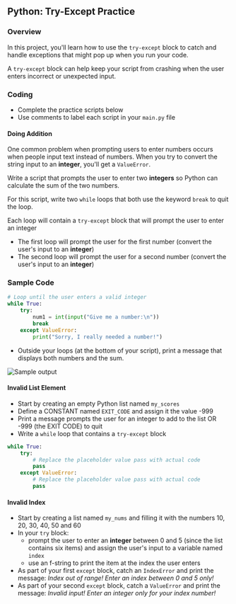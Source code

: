 ## Python: Try-Except Practice

### Overview

In this project, you'll learn how to use the `try-except` block to catch and handle exceptions that might pop up when you run your code.

A `try-except` block can help keep your script from crashing when the user enters incorrect or unexpected input.

### Coding

- Complete the practice scripts below
- Use comments to label each script in your `main.py` file

#### Doing Addition
One common problem when prompting users to enter numbers occurs when people input text instead of numbers. When you try to convert the string input to an **integer**, you'll get a `ValueError`.

Write a script that prompts the user to enter two **integers** so Python can calculate the sum of the two numbers.

For this script, write two `while` loops that both use the keyword `break` to quit the loop.

Each loop will contain a `try-except` block that will prompt the user to enter an integer

- The first loop will prompt the user for the first number (convert the user's input to an **integer**)
- The second loop will prompt the user for a second number (convert the user's input to an **integer**)

### Sample Code
```python
# Loop until the user enters a valid integer
while True:
    try:
        num1 = int(input("Give me a number:\n"))
        break
    except ValueError:
        print("Sorry, I really needed a number!")
```

- Outside your loops (at the bottom of your script), print a message that displays both numbers and the sum.


![Sample output](output.png)


#### Invalid List Element

- Start by creating an empty Python list named `my_scores`
- Define a CONSTANT named `EXIT_CODE` and assign it the value -999
- Print a message prompts the user for an integer to add to the list OR -999 (the EXIT CODE) to quit
- Write a `while` loop that contains a `try-except` block
```python
while True:
    try:
        # Replace the placeholder value pass with actual code
        pass
    except ValueError:
        # Replace the placeholder value pass with actual code
        pass
```
   
#### Invalid Index

- Start by creating a list named `my_nums` and filling it with the numbers 10, 20, 30, 40, 50 and 60
- In your `try` block:
  - prompt the user to enter an **integer** between 0 and 5 (since the list contains six items) and assign the user's input to a variable named `index`
  - use an f-string to print the item at the index the user enters
- As part of your first `except` block, catch an `IndexError` and print the message: *Index out of range! Enter an index between 0 and 5 only!*
- As part of your second `except` block, catch a `ValueError` and print the message: *Invalid input! Enter an integer only for your index number!*
